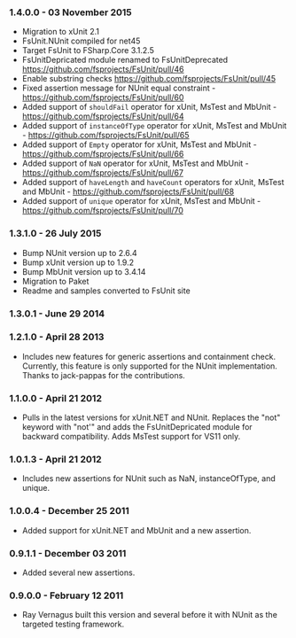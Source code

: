 ### 1.4.0.0 - 03 November 2015
* Migration to xUnit 2.1
* FsUnit.NUnit compiled for net45
* Target FsUnit to FSharp.Core 3.1.2.5
* FsUnitDepricated module renamed to FsUnitDeprecated https://github.com/fsprojects/FsUnit/pull/46
* Enable substring checks https://github.com/fsprojects/FsUnit/pull/45
* Fixed assertion message for NUnit equal constraint - https://github.com/fsprojects/FsUnit/pull/60
* Added support of `shouldFail` operator for xUnit, MsTest and MbUnit - https://github.com/fsprojects/FsUnit/pull/64
* Added support of `instanceOfType` operator for xUnit, MsTest and MbUnit - https://github.com/fsprojects/FsUnit/pull/65
* Added support of `Empty` operator for xUnit, MsTest and MbUnit - https://github.com/fsprojects/FsUnit/pull/66
* Added support of `NaN` operator for xUnit, MsTest and MbUnit - https://github.com/fsprojects/FsUnit/pull/67
* Added support of `haveLength` and `haveCount` operators for xUnit, MsTest and MbUnit - https://github.com/fsprojects/FsUnit/pull/68
* Added support of `unique` operator for xUnit, MsTest and MbUnit - https://github.com/fsprojects/FsUnit/pull/70

### 1.3.1.0 - 26 July 2015
* Bump NUnit version up to 2.6.4
* Bump xUnit version up to 1.9.2
* Bump MbUnit version up to 3.4.14
* Migration to Paket
* Readme and samples converted to FsUnit site

### 1.3.0.1 - June 29 2014

### 1.2.1.0 - April 28 2013
* Includes new features for generic assertions and containment check. Currently, this feature is only supported for the NUnit implementation. Thanks to jack-pappas for the contributions.

### 1.1.0.0 - April 21 2012
* Pulls in the latest versions for xUnit.NET and NUnit. Replaces the "not" keyword with "not'" and adds the FsUnitDepricated module for backward compatibility. Adds MsTest support for VS11 only.

### 1.0.1.3 - April 21 2012
* Includes new assertions for NUnit such as NaN, instanceOfType, and unique.

### 1.0.0.4 - December 25 2011
* Added support for xUnit.NET and MbUnit and a new assertion.

### 0.9.1.1 - December 03 2011
* Added several new assertions.

### 0.9.0.0 - February 12 2011
* Ray Vernagus built this version and several before it with NUnit as the targeted testing framework.